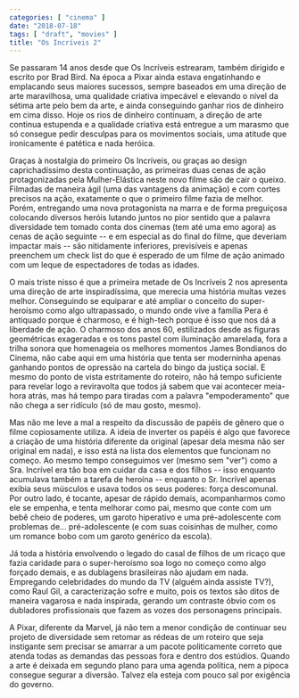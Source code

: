 ```yaml
---
categories: [ "cinema" ]
date: "2018-07-18"
tags: [ "draft", "movies" ]
title: "Os Incríveis 2"
---
```

Se passaram 14 anos desde que Os Incríveis estrearam, também dirigido
e escrito por Brad Bird. Na época a Pixar ainda estava engatinhando e
emplacando seus maiores sucessos, sempre baseados em uma direção de
arte maravilhosa, uma qualidade criativa impecável e elevando o nível
da sétima arte pelo bem da arte, e ainda conseguindo ganhar rios de
dinheiro em cima disso. Hoje os rios de dinheiro continuam, a direção
de arte continua estupenda e a qualidade criativa está entregue a um
marasmo que só consegue pedir desculpas para os movimentos sociais,
uma atitude que ironicamente é patética e nada heróica.

Graças à nostalgia do primeiro Os Incríveis, ou graças ao design
caprichadíssimo desta continuação, as primeiras duas cenas de ação
protagonizadas pela Mulher-Elástica neste novo filme são de cair o
queixo. Filmadas de maneira ágil (uma das vantagens da animação) e
com cortes precisos na ação, exatamente o que o primeiro filme fazia
de melhor. Porém, entregando uma nova protagonista na marra e de forma
preguiçosa colocando diversos heróis lutando juntos no pior sentido
que a palavra diversidade tem tomado conta dos cinemas (tem até uma
emo agora) as cenas de ação seguinte -- e em especial as do final
do filme, que deveriam impactar mais -- são nitidamente inferiores,
previsíveis e apenas preenchem um check list do que é esperado de um
filme de ação animado com um leque de espectadores de todas as idades.

O mais triste nisso é que a primeira metade de Os Incríveis 2 nos
apresenta uma direção de arte inspiradíssima, que merecia uma história
muitas vezes melhor. Conseguindo se equiparar e até ampliar o conceito
do super-heroísmo como algo ultrapassado, o mundo onde vive a família
Pera é antiquado porque é charmoso, e é high-tech porque é isso que
nos dá a liberdade de ação. O charmoso dos anos 60, estilizados desde
as figuras geométricas exageradas e os tons pastel com iluminação
amarelada, fora a trilha sonora que homenageia os melhores momentos
James Bondianos do Cinema, não cabe aqui em uma história que tenta
ser moderninha apenas ganhando pontos de opressão na cartela do bingo
da justiça social. E mesmo do ponto de vista estritamente do roteiro,
não há tempo suficiente para revelar logo a reviravolta que todos já
sabem que vai acontecer meia-hora atrás, mas há tempo para tiradas
com a palavra "empoderamento" que não chega a ser ridículo (só de
mau gosto, mesmo).

Mas não me leve a mal a respeito da discussão de papéis de gênero
que o filme copiosamente utiliza. A ideia de inverter os papéis é
algo que favorece a criação de uma história diferente da original
(apesar dela mesma não ser original em nada), e isso está na lista
dos elementos que funcionam no começo. Ao mesmo tempo conseguimos ver
(mesmo sem "ver") como a Sra. Incrível era tão boa em cuidar da casa
e dos filhos -- isso enquanto acumulava também a tarefa de heroína --
enquanto o Sr. Incrível apenas exibia seus músculos e usava todos os
seus poderes: força descomunal. Por outro lado, é tocante, apesar de
rápido demais, acompanharmos como ele se empenha, e tenta melhorar como
pai, mesmo que conte com um bebê cheio de poderes, um garoto hiperativo
e uma pré-adolescente com problemas de... pré-adolescente (e com suas
coisinhas de mulher, como um romance bobo com um garoto genérico da
escola).

Já toda a história envolvendo o legado do casal de filhos de um
ricaço que fazia caridade para o super-heroísmo soa logo no começo
como algo forçado demais, e as dublagens brasileiras não ajudam em
nada. Empregando celebridades do mundo da TV (alguém ainda assiste TV?),
como Raul Gil, a caracterização sofre e muito, pois os textos são ditos
de maneira vagarosa e nada inspirada, gerando um contraste óbvio com os
dubladores profissionais que fazem as vozes dos personagens principais.

A Pixar, diferente da Marvel, já não tem a menor condição de continuar
seu projeto de diversidade sem retomar as rédeas de um roteiro que seja
instigante sem precisar se amarrar a um pacote politicamente correto que
atenda todas as demandas das pessoas fora e dentro dos estúdios. Quando
a arte é deixada em segundo plano para uma agenda política, nem a
pipoca consegue segurar a diversão. Talvez ela esteja com pouco sal
por exigência do governo.
